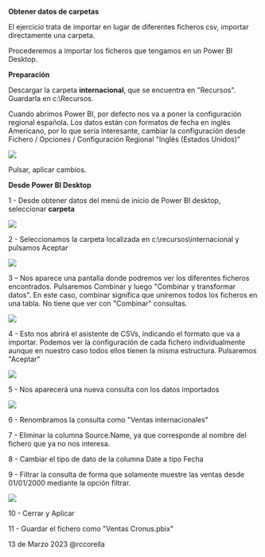 ﻿

**Obtener datos de carpetas**

El ejercicio trata de importar en lugar de diferentes ficheros csv, importar directamente una carpeta.


Procederemos a importar los ficheros que tengamos en un Power BI Desktop.

**Preparación**

Descargar la carpeta **internacional**, que se encuentra en "Recursos".  Guardarla en c:\Recursos\.

Cuando abrimos Power BI, por defecto nos va a poner la configuración regional española.  Los datos están con formatos de fecha en inglés Americano, por lo que sería interesante, cambiar la configuración desde Fichero / Opciones / Configuración Regional "Inglés (Estados Unidos)"

![](Recursos/regional.png)

Pulsar, aplicar cambios.


**Desde Power BI Desktop**


1 - Desde obtener datos del menú de inicio de Power BI desktop, seleccionar **carpeta**

![](Recursos/carpeta.png)

2 - Seleccionamos la carpeta localizada en c:\recursos\internacional y pulsamos Aceptar

![](Recursos/seleccion.png)

3 – Nos aparece una pantalla donde podremos ver los diferentes ficheros encontrados.  Pulsaremos Combinar y luego "Combinar y transformar datos".  En este caso, combinar significa que uniremos todos los ficheros en una tabla.  No tiene que ver con "Combinar" consultas.

![](Recursos/ficheros.png)

4 - Esto nos abrirá el asistente de CSVs, indicando el formato que va a importar.  Podemos ver la configuración de cada fichero individualmente aunque en nuestro caso todos ellos tienen la misma estructura.  Pulsaremos "Aceptar"

![](Recursos/definicion.png)
	

5 - Nos aparecerá una nueva consulta con los datos importados

![](Recursos/query.png)

6 - Renombramos la consulta como "Ventas internacionales"

7 - Eliminar la columna Source.Name, ya que corresponde al nombre del fichero que ya no nos interesa.

8 - Cambiar el tipo de dato de la columna Date a tipo Fecha

9 - Filtrar la consulta de forma que solamente muestre las ventas desde 01/01/2000 mediante la opción filtrar.

![](Recursos/filtrofecha.png)

10 - Cerrar y Aplicar

11 - Guardar el fichero como "Ventas Cronus.pbix"




13 de Marzo 2023        @rccorella

